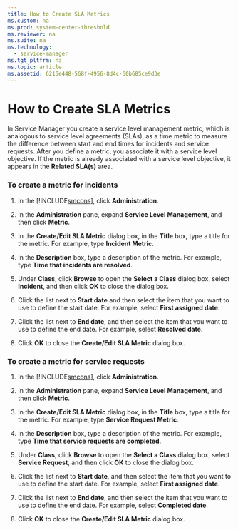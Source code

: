 ```yaml
---
title: How to Create SLA Metrics
ms.custom: na
ms.prod: system-center-threshold
ms.reviewer: na
ms.suite: na
ms.technology: 
  - service-manager
ms.tgt_pltfrm: na
ms.topic: article
ms.assetid: 6215e448-568f-4956-8d4c-60b685ce9d3e
---
```

# How to Create SLA Metrics
In Service Manager you create a service level management metric, which is analogous to service level agreements \(SLAs\), as a time metric to measure the difference between start and end times for incidents and service requests. After you define a metric, you associate it with a service level objective. If the metric is already associated with a service level objective, it appears in the **Related SLA\(s\)** area.

### To create a metric for incidents

1.  In the [!INCLUDE[smcons](./Token/smcons_md.md)], click **Administration**.

2.  In the **Administration** pane, expand **Service Level Management**, and then click **Metric**.

3.  In the **Create\/Edit SLA Metric** dialog box, in the **Title** box, type a title for the metric. For example, type **Incident Metric**.

4.  In the **Description** box, type a description of the metric. For example, type **Time that incidents are resolved**.

5.  Under **Class**, click **Browse** to open the **Select a Class** dialog box, select **Incident**, and then click **OK** to close the dialog box.

6.  Click the list next to **Start date** and then select the item that you want to use to define the start date. For example, select **First assigned date**.

7.  Click the list next to **End date**, and then select the item that you want to use to define the end date. For example, select **Resolved date**.

8.  Click **OK** to close the **Create\/Edit SLA Metric** dialog box.

### To create a metric for service requests

1.  In the [!INCLUDE[smcons](./Token/smcons_md.md)], click **Administration**.

2.  In the **Administration** pane, expand **Service Level Management**, and then click **Metric**.

3.  In the **Create\/Edit SLA Metric** dialog box, in the **Title** box, type a title for the metric. For example, type **Service Request Metric**.

4.  In the **Description** box, type a description of the metric. For example, type **Time that service requests are completed**.

5.  Under **Class**, click **Browse** to open the **Select a Class** dialog box, select **Service Request**, and then click **OK** to close the dialog box.

6.  Click the list next to **Start date**, and then select the item that you want to use to define the start date. For example, select **First assigned date**.

7.  Click the list next to **End date**, and then select the item that you want to use to define the end date. For example, select **Completed date**.

8.  Click **OK** to close the **Create\/Edit SLA Metric** dialog box.


